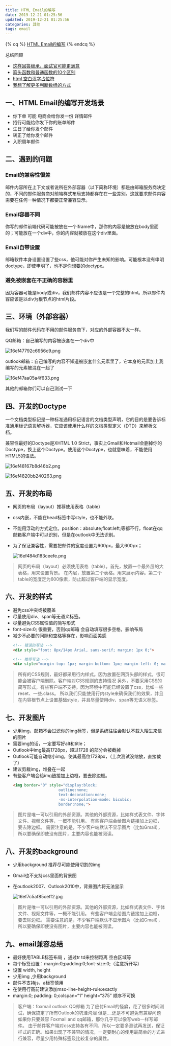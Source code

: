 ```yaml
---
title: HTML Email的编写
date: 2019-12-21 01:25:56
updated: 2019-12-21 01:25:56
categories: 其他
tags: email
---
```

{% cq %}
[HTML Email的编写](https://juejin.im/post/5df0bdc25188251257286733)
{% endcq %}

总结回顾

- [这样回答继承，面试官可能更满意](https://juejin.im/post/5de67e76518825122322a9e2)
- [箭头函数和普通函数的10个区别](https://juejin.im/post/5de7ebd4518825127c26fbc1)
- [html 空白汉字占位符](https://juejin.im/post/5dee15a2518825125e1ba8e9)
- [我想了解更多判断数组的方式](https://juejin.im/post/5dee66936fb9a0161711ad55)
<!-- more -->
## 一、HTML Email的编写开发场景

- 你下单 可能 电商会给你发一份 详情邮件
- 招行可能给你发下你的账单邮件
- 生日了给你发个邮件
- 转正了给你发个邮件
- 入职周年邮件

## 二、遇到的问题

### Email的兼容性很差

邮件内容所在上下文或者说所在外部容器（以下简称环境）都是由邮箱服务商决定的，不同的邮件服务商对前端样式布局支持都存在在一些差别。这就要求邮件内容需要在任何一种情况下都要正常兼容显示。

### Email容器不同

你写的邮件前端代码可能被放在一个iframe中，那你的内容是被放在body里面的；可能放在一个div中，你的内容就被放在这个div里面。

### Email自带设置

邮箱软件本身设置设置了些css，他可能对你产生未知的影响。可能根本没有申明doctype，即使申明了，也不是你想要的doctype。

### 避免被嵌套在不正确的容器里

因为容器可能是body或div，我们邮件内容不应该是一个完整的html。所以邮件内容应该是以div为根节点的html片段。

## 三、环境（外部容器）

我们写的邮件代码在不用的邮件服务商下，对应的外部容器不太一样。

QQ邮箱：自己编写的内容被嵌套在一个div中

![16ef47792c6956c9.png](https://i.loli.net/2019/12/21/aqCZuxpdlKAw2ky.png)

outlook邮箱：自己编写的内容不知道被嵌套什么元素里了，它本身的元素加上我编写的元素被混在一起了

![16ef47aa05a4f633.png](https://i.loli.net/2019/12/21/3L9tIw6h4xNSzH2.png)

其他的邮箱你们可以自己测试一下

## 四、开发的Doctype

一个文档类型标记是一种标准通用标记语言的文档类型声明，它的目的是要告诉标准通用标记语言解析器，它应该使用什么样的文档类型定义（DTD）来解析文档。

兼容性最好的Doctype是XHTML 1.0 Strict，事实上Gmail和Hotmail会删掉你的Doctype，换上这个Doctype。使用这个Doctype，也就意味着，不能使用HTML5的语法。

![16ef48167b8d46b2.png](https://i.loli.net/2019/12/21/LHeGnzk9WD5RB2r.png)

![16ef4820bb240263.png](https://i.loli.net/2019/12/21/IQv2ZlkR3BXFAsw.png)

## 五、开发的布局

- 网页的布局（layout）推荐使用表格（table）
- css内嵌，不能在head标签中写style，也不能外联。
- 不能用浮动的方式定位。position：absolute;float:left;等都不行，float在qq邮箱客户端中可以识别，但是在outlook中无法识别。
- 为了保证兼容性，需要把邮件的宽度设置为600px，最大600px；

    ![16ef484d183ceefe.png](https://i.loli.net/2019/12/21/2bdzMVDwiEBLHWs.png)

> 网页的布局（layout）必须使用表格（table）。首先，放置一个最外层的大表格，用来设置背景。 在内层，放置第二个表格。用来展示内容。第二个table的宽度定为600像素，防止超过客户端的显示宽度。

## 六、开发的样式

- 避免css冲突或被覆盖
- 尽量使用div、span等无语义标签。
- 尽量避免CSS属性值的简写形式
- font-size:0; 很重要，否则qq邮箱 会自动填写很多空格，影响布局
- 减少不必要的间隙和空格等存在，影响页面美感
    ```html
    <!-- 错误的写法 -->
    <div style="font: 8px/14px Arial, sans-serif; margin: 1px 0;"> 
    
    <!-- 推荐写法 -->
    <div style="margin-top: 1px; margin-bottom: 1px; margin-left: 0; margin-right: 0;">
    ```

> 所有的CSS规则，最好都采用行内样式。因为放置在网页头部的样式，很可能会被客户端删除。客户端对CSS规则的支持情况 另外，不要采用CSS的简写形式，有些客户端不支持。因为环境中可能已经设置了css，比如一些reset、一些.class。 所以我们只能使用行内style来确保我们的效果，并且在内容根节点上设置基础style，并且尽量使用div、span等无语义标签。

## 七、开发图片

- 少用img，邮箱不会过滤你的img标签，但是系统往往会默认不载入陌生来信的图片
- 需要img的话，一定要写好alt和title；
- Outlook中img最高1728px，超过1728 的部分会被截掉
- Outlook可能自动缩小img，使其最高位1728px，（上次测试没缩放，直接裁了）
- 建议剪裁img，堆叠在一起
- 有些客户端会给img链接加上边框，要去除边框。
    ```html
    <img border="0" style="display:block;
                        outline:none; 
                        text-decoration:none; 
                        -ms-interpolation-mode: bicubic;
                        border:none;"> 
    ```

> 图片是唯一可以引用的外部资源。其他的外部资源，比如样式表文件、字体文件、视频文件等，一概不能引用。 有些客户端会给图片链接加上边框，要去除边框。 需要注意的是，不少客户端默认不显示图片（比如Gmail），所以要确保即使没有图片，主要内容也能被阅读。

## 八、开发的background

- 少用background 推荐尽可能使用切割的img
- Gmail也不支持css里面的背景图
- 在outlook2007、Outlook2010中，背景图片将无法显示

    ![16ef7c5af85ceff2.jpg](https://i.loli.net/2019/12/21/mviQVBXIrLYPlkn.jpg)

> 图片是唯一可以引用的外部资源。其他的外部资源，比如样式表文件、字体文件、视频文件等，一概不能引用。 有些客户端会给图片链接加上边框，要去除边框。 需要注意的是，不少客户端默认不显示图片（比如Gmail），所以要确保即使没有图片，主要内容也能被阅读。

## 九、email兼容总结

- 最好使用TABLE标签布局 ，通过tr td来控制距离 空白区域等
- 每个标签设置：margin:0;padding:0;font-size:0;（注意拆开写）
- 设置 width, height
- 少用img ,少用background
- 邮件不支持js，a标签慎用
- 在使用行高前建议添加mso-line-height-rule:exactly
- margin:0; padding: 0;colspan=“1” height=“375” 顺序不可换

> 客户端：foxmail outlook QQ邮箱 为了应付Email的怪癖，花了很多时间测试，确保搞定了所有Outlook的坑洼沟洄 但是….还是不可避免有兼容问题 如果你只要兼容 Foxmail and qq邮箱，那你几乎可以像写web一样写邮件。 由于邮件客户端对css支持各有不同，所以一定要多测试再发送，保证样式的正确。如果出现了不兼容的情况，一定要耐心的使用最简单的方式进行兼容，尽量少用特殊标签及比较复杂的属性。
